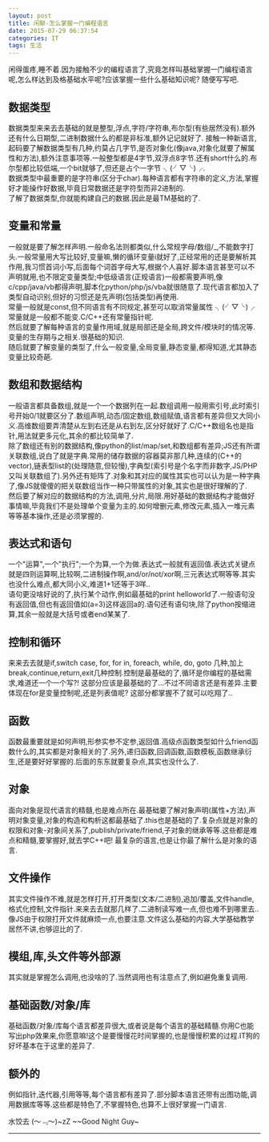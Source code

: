 ```yaml
---
layout: post
title: 闲聊-怎么掌握一门编程语言
date: 2015-07-29 06:37:54
categories: IT
tags: 生活
---
```


闲得蛋疼,睡不着.因为接触不少的编程语言了,究竟怎样叫基础掌握一门编程语言呢,怎么样达到及格基础水平呢?应该掌握一些什么基础知识呢? 随便写写吧.

## 数据类型
数据类型来来去去基础的就是整型,浮点,字符/字符串,布尔型(有些居然没有).额外还有什么日期型,二进制数据什么的都是非标准,额外记记就好了. 接触一种新语言,起码要了解数据类型有几种,约莫占几字节,是否对象化(像java,对象化就要了解属性和方法),额外注意事项等.一般整型都是4字节,双浮点8字节.还有short什么的.布尔型都比较低端,一个bit就够了,但还是占个一字节 ╮(╯▽╰)╭.  
数据类型中最重要的是字符串(区分于char).每种语言都有字符串的定义,方法,掌握好才能操作好数据,毕竟日常数据还是字符型而非2进制的.  
了解了数据类型,你就能构建自己的数据.因此是最TM基础的了.

## 变量和常量
一般就是要了解怎样声明.一般命名法则都类似,什么常规字母/数组/_,不能数字打头.一般常量用大写比较好,变量嘛,懒的循环变量i就好了,正经常用的还是要解析其作用,我习惯首词小写,后面每个词首字母大写,根据个人喜好.脚本语言甚至可以不声明就用,也不限定变量类型;中低级语言(正规语言)一般都需要声明,像c/cpp/java/vb都得声明,脚本化python/php/js/vba就很随意了.现代语言都加入了类型自动识别,但好的习惯还是先声明(包括类型)再使用.  
常量一般就是const,但不同语言有不同规定,甚至可以取消常量属性 ╮(╯▽╰)╭ 常量就是一般都不能变.C/C++还有常量指针呢.  
然后就要了解每种语言的变量作用域,就是局部还是全局,跨文件/模块时的情况等.变量的生存期与之相关.很基础的知识.  
随后就要了解变量的类型了,什么一般变量,全局变量,静态变量,都得知道,尤其静态变量比较奇葩.

## 数组和数据结构
一般语言都具备数组,就是一个一个数据列在一起.数组调用一般用索引号,此时索引号开始0/1就要区分了.数组声明,动态/固定数组,数组赋值,语言都有差异但又大同小义.高维数组要弄清楚从左到右还是从右到左,区分好就好了.C/C++数组名也是指针,用法就更多元化,其余的都比较简单了.    
除了数组还有别的数据结构,像python的list/map/set,和数组都有差异;JS还有所谓关联数组,说白了就是字典.常用的储存数据的容器莫非那几种,连续的(C++的vector),链表型list的(处理随意,但较慢),字典型(索引号是个名字而非数字,JS/PHP又叫关联数组了).另外还有矩阵了.对象和其对应的属性其实也可以认为是一种字典了,像JS就傻傻的把关联数组当作一种只带属性的对象,其实也是很好理解的了.  
然后要了解对应的数据结构的方法,调用,分片,局限.用好基础的数据结构才能做好事情嘛,毕竟我们不是处理单个变量为主的.如何增删元素,修改元素,插入一堆元素等等基本操作,还是必须掌握的.

## 表达式和语句
一个"运算",一个"执行";一个为算,一个为做.表达式一般就有返回值.表达式关键点就是四则运算啊,比较啊,二进制操作啊,and/or/not/xor啊,三元表达式啊等等.其实也没什么难点,都大同小义,难道1+1还等于3咩..  
语句更没啥好说的了,执行某个动作,例如最基础的print helloworld了.一般语句没有返回值,但也有返回值如(a=3)这样返回a的.语句还有语句块,除了python按缩进算,其余一般就是大括号或者end某某了.

## 控制和循环
来来去去就是if,switch case, for, for in, foreach, while, do, goto 几种,加上break,continue,return,exit几种控制.控制是最基础的了,循环是你编程的基础需求,难道还一个一个写?! 这部分应该是最基础的了...不过不同语言还是有差异.主要体现在for是变量控制呢,还是列表值呢? 这部分都掌握不了就可以吃翔了..

## 函数
函数最重要就是如何声明,形参实参不定参,返回值.高级点函数类型如什么friend函数什么的,其实都是对象相关的了.另外,递归函数,回调函数,函数模板,函数继承衍生,还是要好好掌握的.后面的东东就要复杂点,其实也没什么了.

## 对象
面向对象是现代语言的精髓,也是难点所在.最基础要了解对象声明(属性+方法),声明对象变量,对象的构造和构析这都最基础了.this也是基础的了.复杂点就是对象的权限和对象-对象间关系了,publish/private/friend,子对象的继承等等.这些都是难点和精髓,要掌握好,就去学C++吧! 最复杂的语言,也是让你最了解什么是对象的语言.

## 文件操作
其实文件操作不难,就是怎样打开,打开类型(文本/二进制),追加/覆盖,文件handle,格式化控制,文件指针.来来去去就那几样了.二进制读写难一点,但也难不到哪里去..像JS由于权限打开文件就麻烦一点,也要注意.文件这么基础的内容,大学基础教学居然不讲,也够逗比的了.

## 模组,库,头文件等外部源
其实就是掌握怎么调用,也没啥的了.当然调用也有注意点了,例如避免重复调用.

## 基础函数/对象/库
基础函数/对象/库每个语言都差异很大,或者说是每个语言的基础精髓.你用C也能写出php效果来,你愿意嘛!这个是要慢慢花时间掌握的,也是慢慢积累的过程.IT狗的好坏基本在于这里的差异了.

## 额外的
例如指针,迭代器,引用等等,每个语言都有差异了.部分脚本语言还带有出图功能,调用数据库等等.这些都是特色了,不掌握特色,也算不上很好掌握一门语言.

水饺去 (～﹃～)~zZ ~~Good Night Guy~

------
